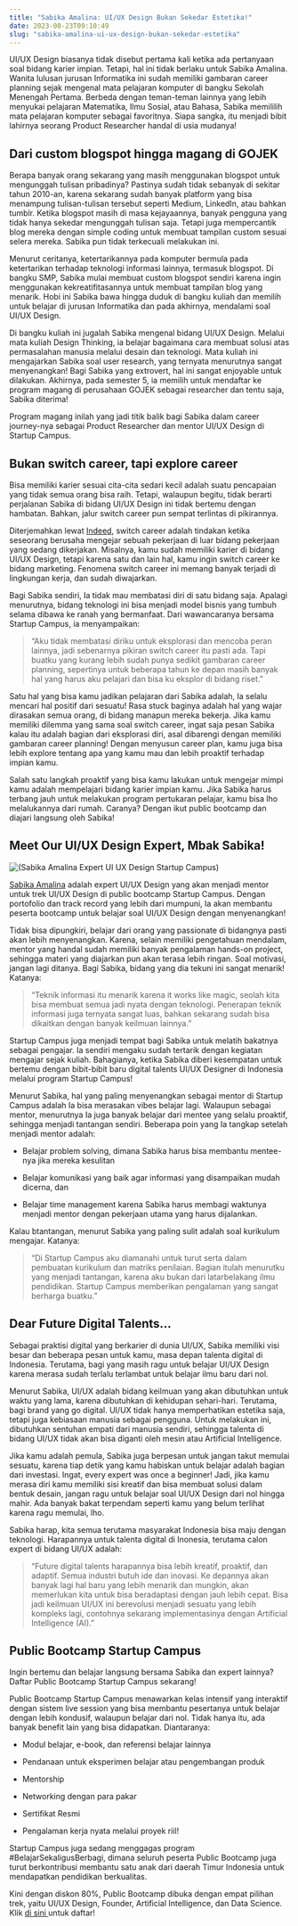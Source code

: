 ```yaml
---
title: "Sabika Amalina: UI/UX Design Bukan Sekedar Estetika!"
date: 2023-08-23T09:10:49
slug: "sabika-amalina-ui-ux-design-bukan-sekedar-estetika"
---
```

UI/UX Design biasanya tidak disebut pertama kali ketika ada pertanyaan soal bidang karier impian. Tetapi, hal ini tidak berlaku untuk Sabika Amalina. Wanita lulusan jurusan Informatika ini sudah memiliki gambaran career planning sejak mengenal mata pelajaran komputer di bangku Sekolah Menengah Pertama. Berbeda dengan teman-teman lainnya yang lebih menyukai pelajaran Matematika, Ilmu Sosial, atau Bahasa, Sabika memililih mata pelajaran komputer sebagai favoritnya. Siapa sangka, itu menjadi bibit lahirnya seorang Product Researcher handal di usia mudanya!

## Dari custom blogspot hingga magang di GOJEK

Berapa banyak orang sekarang yang masih menggunakan blogspot untuk mengunggah tulisan pribadinya? Pastinya sudah tidak sebanyak di sekitar tahun 2010-an, karena sekarang sudah banyak platform yang bisa menampung tulisan-tulisan tersebut seperti Medium, LinkedIn, atau bahkan tumblr. Ketika blogspot masih di masa kejayaannya, banyak pengguna yang tidak hanya sekedar mengunggah tulisan saja. Tetapi juga mempercantik blog mereka dengan simple coding untuk membuat tampilan custom sesuai selera mereka. Sabika pun tidak terkecuali melakukan ini.

Menurut ceritanya, ketertarikannya pada komputer bermula pada ketertarikan terhadap teknologi informasi lainnya, termasuk blogspot. Di bangku SMP, Sabika mulai membuat custom blogspot sendiri karena ingin menggunakan kekreatifitasannya untuk membuat tampilan blog yang menarik. Hobi ini Sabika bawa hingga duduk di bangku kuliah dan memilih untuk belajar di jurusan Informatika dan pada akhirnya, mendalami soal UI/UX Design.

Di bangku kuliah ini jugalah Sabika mengenal bidang UI/UX Design. Melalui mata kuliah Design Thinking, ia belajar bagaimana cara membuat solusi atas permasalahan manusia melalui desain dan teknologi. Mata kuliah ini mengajarkan Sabika soal user research, yang ternyata menurutnya sangat menyenangkan! Bagi Sabika yang extrovert, hal ini sangat enjoyable untuk dilakukan. Akhirnya, pada semester 5, ia memilih untuk mendaftar ke program magang di perusahaan GOJEK sebagai researcher dan tentu saja, Sabika diterima!

Program magang inilah yang jadi titik balik bagi Sabika dalam career journey-nya sebagai Product Researcher dan mentor UI/UX Design di Startup Campus.

## Bukan switch career, tapi explore career

Bisa memiliki karier sesuai cita-cita sedari kecil adalah suatu pencapaian yang tidak semua orang bisa raih. Tetapi, walaupun begitu, tidak berarti perjalanan Sabika di bidang UI/UX Design ini tidak bertemu dengan hambatan. Bahkan, jalur switch career pun sempat terlintas di pikirannya.

Diterjemahkan lewat [Indeed](https://www.indeed.com/career-advice/career-development/switching-careers), switch career adalah tindakan ketika seseorang berusaha mengejar sebuah pekerjaan di luar bidang pekerjaan yang sedang dikerjakan. Misalnya, kamu sudah memiliki karier di bidang UI/UX Design, tetapi karena satu dan lain hal, kamu ingin switch career ke bidang marketing. Fenomena switch career ini memang banyak terjadi di lingkungan kerja, dan sudah diwajarkan.

Bagi Sabika sendiri, Ia tidak mau membatasi diri di satu bidang saja. Apalagi menurutnya, bidang teknologi ini bisa menjadi model bisnis yang tumbuh selama dibawa ke ranah yang bermanfaat. Dari wawancaranya bersama Startup Campus, ia menyampaikan:

> “Aku tidak membatasi diriku untuk eksplorasi dan mencoba peran lainnya, jadi sebenarnya pikiran switch career itu pasti ada. Tapi buatku yang kurang lebih sudah punya sedikit gambaran career planning, sepertinya untuk beberapa tahun ke depan masih banyak hal yang harus aku pelajari dan bisa ku eksplor di bidang riset.”

Satu hal yang bisa kamu jadikan pelajaran dari Sabika adalah, Ia selalu mencari hal positif dari sesuatu! Rasa stuck baginya adalah hal yang wajar dirasakan semua orang, di bidang manapun mereka bekerja. Jika kamu memiliki dilemma yang sama soal switch career, ingat saja pesan Sabika kalau itu adalah bagian dari eksplorasi diri, asal dibarengi dengan memiliki gambaran career planning! Dengan menyusun career plan, kamu juga bisa lebih explore tentang apa yang kamu mau dan lebih proaktif terhadap impian kamu.

Salah satu langkah proaktif yang bisa kamu lakukan untuk mengejar mimpi kamu adalah mempelajari bidang karier impian kamu. Jika Sabika harus terbang jauh untuk melakukan program pertukaran pelajar, kamu bisa lho melalukannya dari rumah. Caranya? Dengan ikut public bootcamp dan diajari langsung oleh Sabika!

## Meet Our UI/UX Design Expert, Mbak Sabika!

![(Sabika Amalina Expert UI UX Design Startup Campus)](/uploads/2023/03/Sabika-Amalina-SME-UI-UX-Design-1-1024x747.jpg)

[Sabika Amalina](https://www.linkedin.com/in/sabikaamalina/) adalah expert UI/UX Design yang akan menjadi mentor untuk trek UI/UX Design di public bootcamp Startup Campus. Dengan portofolio dan track record yang lebih dari mumpuni, Ia akan membantu peserta bootcamp untuk belajar soal UI/UX Design dengan menyenangkan!

Tidak bisa dipungkiri, belajar dari orang yang passionate di bidangnya pasti akan lebih menyenangkan. Karena, selain memiliki pengetahuan mendalam, mentor yang handal sudah memiliki banyak pengalaman hands-on project, sehingga materi yang diajarkan pun akan terasa lebih ringan. Soal motivasi, jangan lagi ditanya. Bagi Sabika, bidang yang dia tekuni ini sangat menarik! Katanya:

> “Teknik informasi itu menarik karena it works like magic, seolah kita bisa membuat semua jadi nyata dengan teknologi. Penerapan teknik informasi juga ternyata sangat luas, bahkan sekarang sudah bisa dikaitkan dengan banyak keilmuan lainnya.”

Startup Campus juga menjadi tempat bagi Sabika untuk melatih bakatnya sebagai pengajar. Ia sendiri mengaku sudah tertarik dengan kegiatan mengajar sejak kuliah. Bahagianya, ketika Sabika diberi kesempatan untuk bertemu dengan bibit-bibit baru digital talents UI/UX Designer di Indonesia melalui program Startup Campus!

Menurut Sabika, hal yang paling menyenangkan sebagai mentor di Startup Campus adalah Ia bisa merasakan vibes belajar lagi. Walaupun sebagai mentor, menurutnya Ia juga banyak belajar dari mentee yang selalu proaktif, sehingga menjadi tantangan sendiri. Beberapa poin yang Ia tangkap setelah menjadi mentor adalah:

- Belajar problem solving, dimana Sabika harus bisa membantu mentee-nya jika mereka kesulitan

- Belajar komunikasi yang baik agar informasi yang disampaikan mudah dicerna, dan

- Belajar time management karena Sabika harus membagi waktunya menjadi mentor dengan pekerjaan utama yang harus dijalankan.

Kalau btantangan, menurut Sabika yang paling sulit adalah soal kurikulum mengajar. Katanya:

> “Di Startup Campus aku diamanahi untuk turut serta dalam pembuatan kurikulum dan matriks penilaian. Bagian itulah menurutku yang menjadi tantangan, karena aku bukan dari latarbelakang ilmu pendidikan. Startup Campus memberikan pengalaman yang sangat berharga buatku.”

## Dear Future Digital Talents…

Sebagai praktisi digital yang berkarier di dunia UI/UX, Sabika memiliki visi besar dan beberapa pesan untuk kamu, masa depan talenta digital di Indonesia. Terutama, bagi yang masih ragu untuk belajar UI/UX Design karena merasa sudah terlalu terlambat untuk belajar ilmu baru dari nol.

Menurut Sabika, UI/UX adalah bidang keilmuan yang akan dibutuhkan untuk waktu yang lama, karena dibutuhkan di kehidupan sehari-hari. Terutama, bagi brand yang go digital. UI/UX tidak hanya memperhatikan estetika saja, tetapi juga kebiasaan manusia sebagai pengguna. Untuk melakukan ini, dibutuhkan sentuhan empati dari manusia sendiri, sehingga talenta di bidang UI/UX tidak akan bisa diganti oleh mesin atau Artificial Intelligence.

Jika kamu adalah pemula, Sabika juga berpesan untuk jangan takut memulai sesuatu, karena tiap detik yang kamu habiskan untuk belajar adalah bagian dari investasi. Ingat, every expert was once a beginner! Jadi, jika kamu merasa diri kamu memiliki sisi kreatif dan bisa membuat solusi dalam bentuk desain, jangan ragu untuk belajar soal UI/UX Design dari nol hingga mahir. Ada banyak bakat terpendam seperti kamu yang belum terlihat karena ragu memulai, lho.

Sabika harap, kita semua terutama masyarakat Indonesia bisa maju dengan teknologi. Harapannya untuk talenta digital di Inonesia, terutama calon expert di bidang UI/UX adalah:

> “Future digital talents harapannya bisa lebih kreatif, proaktif, dan adaptif. Semua industri butuh ide dan inovasi. Ke depannya akan banyak lagi hal baru yang lebih menarik dan mungkin, akan memerlukan kita untuk bisa beradaptasi dengan jauh lebih cepat. Bisa jadi keilmuan UI/UX ini berevolusi menjadi sesuatu yang lebih kompleks lagi, contohnya sekarang implementasinya dengan Artificial Intelligence (AI).”

## Public Bootcamp Startup Campus

Ingin bertemu dan belajar langsung bersama Sabika dan expert lainnya? Daftar Public Bootcamp Startup Campus sekarang!

Public Bootcamp Startup Campus menawarkan kelas intensif yang interaktif dengan sistem live session yang bisa membantu pesertanya untuk belajar dengan lebih kondusif, walaupun belajar dari nol. Tidak hanya itu, ada banyak benefit lain yang bisa didapatkan. Diantaranya:

- Modul belajar, e-book, dan referensi belajar lainnya

- Pendanaan untuk eksperimen belajar atau pengembangan produk

- Mentorship

- Networking dengan para pakar

- Sertifikat Resmi

- Pengalaman kerja nyata melalui proyek riil!

Startup Campus juga sedang menggagas program #BelajarSekaligusBerbagi, dimana seluruh peserta Public Bootcamp juga turut berkontribusi membantu satu anak dari daerah Timur Indonesia untuk mendapatkan pendidikan berkualitas.

Kini dengan diskon 80%, Public Bootcamp dibuka dengan empat pilihan trek, yaitu UI/UX Design, Founder, Artificial Intelligence, dan Data Science. Klik [di sini ](http://bit.ly/publicbootcamp)untuk daftar!